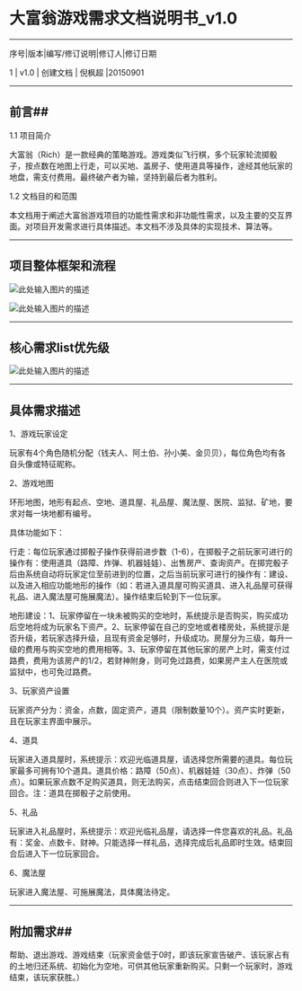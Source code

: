 # 大富翁游戏需求文档说明书_v1.0


----------

序号|版本|编写/修订说明|修订人|修订日期

1  | v1.0    |    创建文档      |          倪枫超       |20150901

----------


## 前言##


   1.1 项目简介

 大富翁（Rich）是一款经典的策略游戏。游戏类似飞行棋，多个玩家轮流掷骰子，按点数在地图上行走，可以买地、盖房子、使用道具等操作，途经其他玩家的地盘，需支付费用。最终破产者为输，坚持到最后者为胜利。
      
   1.2 文档目的和范围

 本文档用于阐述大富翁游戏项目的功能性需求和非功能性需求，以及主要的交互界面。对项目开发需求进行具体描述。本文档不涉及具体的实现技术、算法等。


----------

## 项目整体框架和流程 ##
 
![此处输入图片的描述][1]

![此处输入图片的描述][2]


----------


## 核心需求list优先级 ##
 
![此处输入图片的描述][3]

 


----------

 


## 具体需求描述 ##



 
1、游戏玩家设定

   玩家有4个角色随机分配（钱夫人、阿土伯、孙小美、金贝贝），每位角色均有各自头像或特征昵称。

2、游戏地图

  环形地图，地形有起点、空地、道具屋、礼品屋、魔法屋、医院、监狱、矿地，要求对每一块地都有编号。
  
  具体功能如下：
  
  行走：每位玩家通过掷骰子操作获得前进步数（1-6），在掷骰子之前玩家可进行的操作有：使用道具（路障、炸弹、机器娃娃）、出售房产、查询资产。在掷完骰子后由系统自动将玩家定位至前进到的位置，之后当前玩家可进行的操作有：建设、以及进入相应功能地形的操作（如：若进入道具屋可购买道具、进入礼品屋可获得礼品、进入魔法屋可施展魔法）。操作结束后轮到下一位玩家。

  地形建设：1、玩家停留在一块未被购买的空地时，系统提示是否购买，购买成功后空地将成为玩家名下资产。2、玩家停留在自己的空地或者楼房处，系统提示是否升级，若玩家选择升级，且现有资金足够时，升级成功。房屋分为三级，每升一级的费用与购买空地的费用相等。3、玩家停留在其他玩家的房产上时，需支付过路费，费用为该房产的1/2，若财神附身，则可免过路费，如果房产主人在医院或监狱中，也可免过路费。
  
3、玩家资产设置

  玩家资产分为：资金，点数，固定资产，道具（限制数量10个）。资产实时更新，且在玩家主界面中展示。
  
4、道具

  玩家进入道具屋时，系统提示：欢迎光临道具屋，请选择您所需要的道具。每位玩家最多可拥有10个道具。道具价格：路障（50点）、机器娃娃（30点）、炸弹（50点）。如果玩家点数不足购买道具，则无法购买，点击结束回合则进入下一位玩家回合。注：道具在掷骰子之前使用。
  
5、礼品

  玩家进入礼品屋时，系统提示：欢迎光临礼品屋，请选择一件您喜欢的礼品。礼品有：奖金、点数卡、财神。只能选择一样礼品，选择完成后礼品即时生效。结束回合后进入下一位玩家回合。
  
6、魔法屋

  玩家进入魔法屋、可施展魔法，具体魔法待定。
  


----------


  

## 附加需求##



  帮助、退出游戏、游戏结束（玩家资金低于0时，即该玩家宣告破产、该玩家占有的土地归还系统、初始化为空地，可供其他玩家重新购买。只剩一个玩家时，游戏结束，该玩家获胜。）

  [1]: http://ww2.sinaimg.cn/mw1024/7e1be8b7gw1evnifo9t48j20q80c8myd.jpg
  [2]: http://ww2.sinaimg.cn/bmiddle/7e1be8b7gw1evni4176ttj208b098dfw.jpg
  [3]: http://ww2.sinaimg.cn/bmiddle/7e1be8b7gw1evnida4h21j20ch0f2wiq.jpg
